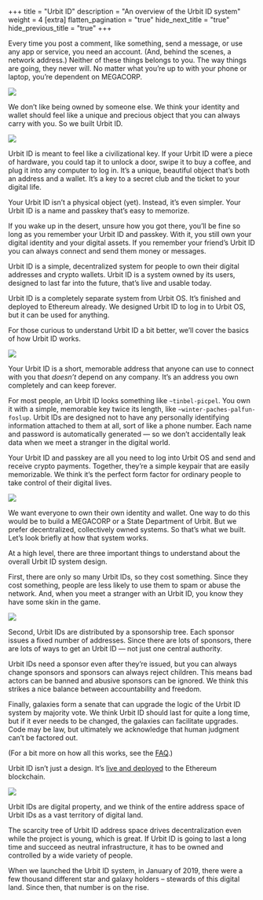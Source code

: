 +++
title = "Urbit ID"
description = "An overview of the Urbit ID system"
weight = 4
[extra]
flatten_pagination = "true"
hide_next_title = "true"
hide_previous_title = "true"
+++

Every time you post a comment, like something, send a message, or use any app or service, you need an account. (And, behind the scenes, a network address.) Neither of these things belongs to you. The way things are going, they never will. No matter what you’re up to with your phone or laptop, you’re dependent on MEGACORP.

<img class="ba mv5 w-100" src="https://media.urbit.org/site/understanding-urbit/urbit-id/urbit-id-megacorp.svg">

We don’t like being owned by someone else. We think your identity and wallet should feel like a unique and precious object that you can always carry with you. So we built Urbit ID.

<img class="ba mv5 w-100" src="https://media.urbit.org/site/understanding-urbit/urbit-id/urbit-id-cards%402x.png">

Urbit ID is meant to feel like a civilizational key. If your Urbit ID were a piece of hardware, you could tap it to unlock a door, swipe it to buy a coffee, and plug it into any computer to log in. It’s a unique, beautiful object that’s both an address and a wallet. It’s a key to a secret club and the ticket to your digital life.

Your Urbit ID isn’t a physical object (yet). Instead, it’s even simpler. Your Urbit ID is a name and passkey that’s easy to memorize.

If you wake up in the desert, unsure how you got there, you’ll be fine so long as you remember your Urbit ID and passkey. With it, you still own your digital identity and your digital assets. If you remember your friend’s Urbit ID you can always connect and send them money or messages.

Urbit ID is a simple, decentralized system for people to own their digital addresses and crypto wallets. Urbit ID is a system owned by its users, designed to last far into the future, that’s live and usable today.

Urbit ID is a completely separate system from Urbit OS. It’s finished and deployed to Ethereum already. We designed Urbit ID to log in to Urbit OS, but it can be used for anything.

For those curious to understand Urbit ID a bit better, we’ll cover the basics of how Urbit ID works.

<img class="ba mv5 w-100" src="https://media.urbit.org/site/understanding-urbit/urbit-id/urbit-id-paperwallet%402x.png">


Your Urbit ID is a short, memorable address that anyone can use to connect with you that *doesn’t* depend on any company. It’s an address you own completely and can keep forever.

For most people, an Urbit ID looks something like `~tinbel-picpel`. You own it with a simple, memorable key twice its length, like `~winter-paches-palfun-foslup`. Urbit IDs are designed not to have any personally identifying information attached to them at all, sort of like a phone number. Each name and password is automatically generated — so we don’t accidentally leak data when we meet a stranger in the digital world.

Your Urbit ID and passkey are all you need to log into Urbit OS and send and receive crypto payments. Together, they’re a simple keypair that are easily memorizable. We think it’s the perfect form factor for ordinary people to take control of their digital lives.

<img class="b—black ba mv5 w-100" src="https://media.urbit.org/site/understanding-urbit/urbit-id/urbit-id-address-space-2.svg">

We want everyone to own their own identity and wallet. One way to do this would be to build a MEGACORP or a State Department of Urbit. But we prefer decentralized, collectively owned systems. So that’s what we built. Let’s look briefly at how that system works.

At a high level, there are three important things to understand about the overall Urbit ID system design.

First, there are only so many Urbit IDs, so they cost something. Since they cost something, people are less likely to use them to spam or abuse the network. And, when you meet a stranger with an Urbit ID, you know they have some skin in the game.

<img class="b—black ba mv5 w-100" src="https://media.urbit.org/site/understanding-urbit/urbit-id/urbit-id-address-space-1.svg">


Second, Urbit IDs are distributed by a sponsorship tree. Each sponsor issues a fixed number of addresses. Since there are lots of sponsors, there are lots of ways to get an Urbit ID — not just one central authority.

Urbit IDs need a sponsor even after they’re issued, but you can always change sponsors and sponsors can always reject children. This means bad actors can be banned and abusive sponsors can be ignored. We think this strikes a nice balance between accountability and freedom.

Finally, galaxies form a senate that can upgrade the logic of the Urbit ID system by majority vote. We think Urbit ID should last for quite a long time, but if it ever needs to be changed, the galaxies can facilitate upgrades. Code may be law, but ultimately we acknowledge that human judgment can’t be factored out.

(For a bit more on how all this works, see the [FAQ](@/faq.md).)

Urbit ID isn’t just a design. It’s [live and deployed](https://azimuth.network) to the Ethereum blockchain.

<img class="b—black ba mv5 w-100" src="https://media.urbit.org/site/understanding-urbit/urbit-id/urbit-id-sigils%402x.png">

Urbit IDs are digital property, and we think of the entire address space of Urbit IDs as a vast territory of digital land.

The scarcity tree of Urbit ID address space drives decentralization even while the project is young, which is great. If Urbit ID is going to last a long time and succeed as neutral infrastructure, it has to be owned and controlled by a wide variety of people.

When we launched the Urbit ID system, in January of 2019, there were a few thousand different star and galaxy holders – stewards of this digital land. Since then, that number is on the rise.
